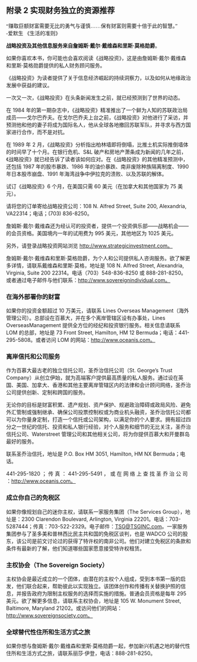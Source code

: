 ## 附录 2 实现财务独立的资源推荐 ###

<span style="font-family: 楷体;">
“赚取巨额财富需要无比的勇气与谨慎……保有财富则需要十倍于此的智慧。”<br>
-爱默生 《生活的准则》</span>

 **战略投资及其他信息服务来自詹姆斯·戴尔·戴维森和里斯·莫格勋爵**。


如果你喜欢本书，你可能也会喜欢阅读《战略投资》，这是由詹姆斯·戴尔·戴维森和里斯·莫格勋爵提供的私人财务顾问服务。

《战略投资》为读者提供了关于信息经济崛起的持续洞察力，以及如何从地缘政治发展中获益的建议。

一次又一次，《战略投资》在头条新闻发生之前，就已经预测到了世界的动态。

在 1984 年的第一期杂志中，《战略投资》精准推出了一个鲜为人知的苏联政治局成员——戈尔巴乔夫。在戈尔巴乔夫上台之前，《战略投资》对他进行了采访，并预测他和他的妻子将成为国际名人，他从全球各地撤回苏联军队，并寻求与西方国家进行合作，而不是对抗。

在 1989 年 2 月，《战略投资》分析指出柏林墙即将倒塌，比推土机实际推倒墙体的时间早了十个月。在银行危机、S&L 破产和房地产萧条成为新闻的几年之前，《战略投资》就已经告诉了读者该如何应对。在《战略投资》的其他精准预测中，还包括 1987 年的股市暴跌、1986 年的油价暴跌、南非废除种族隔离制度、1990年日本股市崩盘、1991 年海湾战争中伊拉克的溃败、以及苏联的解体。

试订《战略投资》6 个月，在美国只需 60 美元（在加拿大和其他国家为 75 美元）。

请将您的订单寄给战略投资公司：108 N. Alfred Street, Suite 200, Alexandria, VA22314；电话；(703) 836-8250。

詹姆斯·戴尔·戴维森还为经认可的投资者，提供一个投资俱乐部——战略机会——的会员资格。美国境内一年的试用费为 995 美元，其他地区为 1025 美元。

另外，请登录战略投资网站浏览 http://www.strategicinvestment.com。

詹姆斯·戴尔·戴维森和里斯·莫格勋爵，为个人和公司提供私人咨询服务。欲了解更多详情，请联系戴维森和里斯·莫格，地址是 108 N. Alfred Street, Alexandria, Virginia, Suite 200 22314。电话（703）548-836-8250 或 888-281-8250。或者通过电子邮件与他们联系：http://www.sovereignindividual.com。

### 在海外部署你的财富 ###
如果你的投资金额超过 10 万美元，请联系 Lines Overseas Management（海外管理公司）。总部设在百慕大，并在多个离岸管辖区设有办事处，Lines OverseasManagement 提供全方位的经纪和投资银行服务。相关信息请联系 LOM 的总部，地址是 73 Front Street, Hamilton, HM 12 Bermuda；电话：441-295-5808。或者访问 LOM 的网站：http://www.oceanis.com。

### 离岸信托和公司服务 ###
作为百慕大最古老的独立信托公司，圣乔治信托公司（St. George’s Trust Company）从创立伊始，就为高端客户提供最高质量的私人服务。通过设在英国、美国、加拿大、香港和其他主要离岸管辖区内的法律和会计顾问网络，圣乔治公司提供创新、定制和跨国的服务。

无论你的目标是财富积累、遗产规划、资产保护、规避政治障碍或政局风险、避免外汇管制或强制继承、确保公司投票控制权或为商业机头融资，圣乔治信托公司都可以为你量身定制，打造一个信托或公司架构，以满足你的个人要求。拥有超过四分之一世纪的信托、投资和私人银行经验，对个人服务和细节的无比关注，圣乔治信托公司、Waterstreet 管理公司和其他相关公司，将为你提供百慕大和开曼群岛最好的服务。

联系圣乔治信托，地址是 P.O. Box HM 3051, Hamilton, HM NX Bermuda；电话。

441-295-1820 ； 传 真 ： 441-295-5491 ， 或 在 网 络 上 查 找 圣 乔 治 公 司 ：http://www.oceanis.com。

### 成立你自己的免税区 ###
如果你像规划自己的迷你主权，请联系一家服务集团（The Services Group），地址是：2300 Clarendon Boulevard, Arlington, Virginia 22201。电话：703-5287444；传真：703-522-2329。电子邮件：TSG@TSGINC.com。一家服务集团参与了圣多美和普林西比民主共和国的免税区谈判，也是 WADCO 公司的股东，该公司是前文讨论过的获得了特许权的南非公司。他们对建立免税区的条款和条件有最新的了解，他们知道哪些国家愿意接受特许权租赁。

### 主权协会（The Sovereign Society） ###
主权协会是最近成立的一个团体，由潜在的主权个人组成，受到本书第一版的启发，他们联合起来，帮助彼此以实现独立。该团体创作和传播有关替换护照的信息，并报告政府为限制主权服务的选择而实施的措施。普通会员资格是每年 295美元。欲了解更多信息，请联系主权协会，地址是 105 W. Monument Street, Baltimore, Maryland 21202。或访问他们的网站：http://www.sovereignsociety.com。

### 全球替代性住所和生活方式之旅 ###
如果你想与詹姆斯·戴尔·戴维森和里斯·莫格勋爵一起，参加新兴机遇之地的替代性住所和生活方式之旅，请联系丽莎·伊登，电话：888-281-8250。